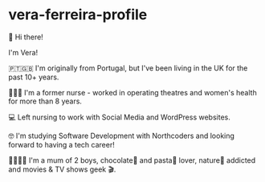 # vera-ferreira-profile

👋 Hi there! 

I'm Vera!

🇵🇹🇬🇧 I'm originally from Portugal, but I've been living in the UK for the past 10+ years. 

👩🏻‍⚕️ I'm a former nurse - worked in operating theatres and women's health for more than 8 years. 

💻 Left nursing to work with Social Media and WordPress websites. 

🤓 I'm studying Software Development with Northcoders and looking forward to having a tech career! 

👨‍👩‍👦‍👦 I'm a mum of 2 boys, chocolate🍫 and pasta🍝 lover, nature🌿 addicted and movies & TV shows geek 🎬. 
